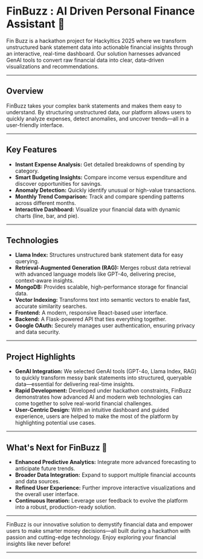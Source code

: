 # FinBuzz : AI Driven Personal Finance Assistant 🐝

Fin Buzz is a hackathon project for Hackyltics 2025 where we transform unstructured bank statement data into actionable financial insights through an interactive, real-time dashboard. Our solution harnesses advanced GenAI tools to convert raw financial data into clear, data-driven visualizations and recommendations.

---

## Overview

FinBuzz takes your complex bank statements and makes them easy to understand. By structuring unstructured data, our platform allows users to quickly analyze expenses, detect anomalies, and uncover trends—all in a user-friendly interface.

---

## Key Features

- **Instant Expense Analysis:** Get detailed breakdowns of spending by category.
- **Smart Budgeting Insights:** Compare income versus expenditure and discover opportunities for savings.
- **Anomaly Detection:** Quickly identify unusual or high-value transactions.
- **Monthly Trend Comparison:** Track and compare spending patterns across different months.
- **Interactive Dashboard:** Visualize your financial data with dynamic charts (line, bar, and pie).

---

## Technologies

- **Llama Index:** Structures unstructured bank statement data for easy querying.
- **Retrieval-Augmented Generation (RAG):** Merges robust data retrieval with advanced language models like GPT-4o, delivering precise, context-aware insights.
- **MongoDB:** Provides scalable, high-performance storage for financial data.
- **Vector Indexing:** Transforms text into semantic vectors to enable fast, accurate similarity searches.
- **Frontend:** A modern, responsive React-based user interface.
- **Backend:** A Flask-powered API that ties everything together.
- **Google OAuth:** Securely manages user authentication, ensuring privacy and data security.

---

## Project Highlights

- **GenAI Integration:** We selected GenAI tools (GPT-4o, Llama Index, RAG) to quickly transform messy bank statements into structured, queryable data—essential for delivering real-time insights.
- **Rapid Development:** Developed under hackathon constraints, FinBuzz demonstrates how advanced AI and modern web technologies can come together to solve real-world financial challenges.
- **User-Centric Design:** With an intuitive dashboard and guided experience, users are helped to make the most of the platform by highlighting potential use cases.

---

## What's Next for FinBuzz 🐝

- **Enhanced Predictive Analytics:** Integrate more advanced forecasting to anticipate future trends.
- **Broader Data Integration:** Expand to support multiple financial accounts and data sources.
- **Refined User Experience:** Further improve interactive visualizations and the overall user interface.
- **Continuous Iteration:** Leverage user feedback to evolve the platform into a robust, production-ready solution.

---

FinBuzz is our innovative solution to demystify financial data and empower users to make smarter money decisions—all built during a hackathon with passion and cutting-edge technology. Enjoy exploring your financial insights like never before!

---
